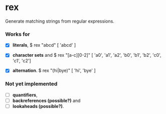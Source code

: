 # rex

Generate matching strings from regular expressions.

### Works for

* [x] **literals**,
      $ rex "abcd"
      [ 'abcd' ]

* [x] **character sets** and
      $ rex "[a-c][0-2]"
      [ 'a0', 'a1', 'a2', 'b0', 'b1', 'b2', 'c0', 'c1', 'c2']

* [x] **alternation**.
      $ rex "(hi|bye)"
      [ 'hi', 'bye' ]

### Not yet implemented

* [ ] **quantifiers**,
* [ ] **backreferences (possible?)** and
* [ ] **lookaheads (possible?)**.
